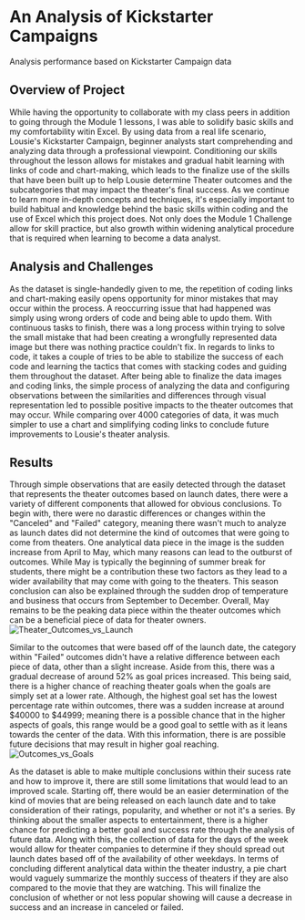 # An Analysis of Kickstarter Campaigns
Analysis performance based on Kickstarter Campaign data
## Overview of Project
While having the opportunity to collaborate with my class peers in addition to going through the Module 1 lessons, I was able to solidify basic skills and my comfortability witin Excel. By using data from a real life scenario, Lousie's Kickstarter Campaign, beginner analysts start comprehending and analyzing data through a professional viewpoint. Conditioning our skills throughout the lesson allows for mistakes and gradual habit learning with links of code and chart-making, which leads to the finalize use of the skills that have been built up to help Lousie determine Theater outcomes and the subcategories that may impact the theater's final success. As we continue to learn more in-depth concepts and techniques, it's especially important to build habitual and knowledge behind the basic skills within coding and the use of Excel which this project does. Not only does the Module 1 Challenge allow for skill practice, but also growth within widening analytical procedure that is required when learning to become a data analyst. 
## Analysis and Challenges
As the dataset is single-handedly given to me, the repetition of coding links and chart-making easily opens opportunity for minor mistakes that may occur within the process. A reoccurring issue that had happened was simply using wrong orders of code and being able to updo them. With continuous tasks to finish, there was a long process within trying to solve the small mistake that had been creating a wrongfully represented data image but there was nothing practice couldn't fix. In regards to links to code, it takes a couple of tries to be able to stabilize the success of each code and learning the tactics that comes with stacking codes and guiding them throughout the dataset. After being able to finalize the data images and coding links, the simple process of analyzing the data and configuring observations between the similarities and differences through visual representation led to possible positive impacts to the theater outcomes that may occur. While comparing over 4000 categories of data, it was much simpler to use a chart and simplifying coding links to conclude future improvements to Lousie's theater analysis. 
## Results
Through simple observations that are easily detected through the dataset that represents the theater outcomes based on launch dates, there were a variety of different components that allowed for obvious conclusions. To begin with, there were no darastic differences or changes within the "Canceled" and "Failed" category, meaning there wasn't much to analyze as launch dates did not determine the kind of outcomes that were going to come from theaters. One analytical data piece in the image is the sudden increase from April to May, which many reasons can lead to the outburst of outcomes. While May is typically the beginning of summer break for students, there might be a contribution these two factors as they lead to a wider availability that may come with going to the theaters. This season conclusion can also be explained through the sudden drop of temperature and business that occurs from September to December. Overall, May remains to be the peaking data piece within the theater outcomes which can be a beneficial piece of data for theater owners. ![Theater_Outcomes_vs_Launch](https://user-images.githubusercontent.com/98571495/153808497-fa63feed-4761-46ab-b7a7-48af7312e8f8.png)

Similar to the outcomes that were based off of the launch date, the category within "Failed" outcomes didn't have a relative difference between each piece of data, other than a slight increase. Aside from this, there was a gradual decrease of around 52% as goal prices increased. This being said, there is a higher chance of reaching theater goals when the goals are simply set at a lower rate. Although, the highest goal set has the lowest percentage rate within outcomes, there was a sudden increase at around $40000 to $44999; meaning there is a possible chance that in the higher aspects of goals, this range would be a good goal to settle with as it leans towards the center of the data. With this information, there is are possible future decisions that may result in higher goal reaching. ![Outcomes_vs_Goals](https://user-images.githubusercontent.com/98571495/153809566-2975ce1d-62ed-45b4-900b-6e85d9d6d2fe.png)

As the dataset is able to make multiple conclusions within their sucess rate and how to improve it, there are still some limitations that would lead to an improved scale. Starting off, there would be an easier determination of the kind of movies that are being released on each launch date and to take consideration of their ratings, popularity, and whether or not it's a series. By thinking about the smaller aspects to entertainment, there is a higher chance for predicting a better goal and success rate through the analysis of future data. Along with this, the collection of data for the days of the week would allow for theater companies to determine if they should spread out launch dates based off of the availability of other weekdays. In terms of concluding different analytical data within the theater industry, a pie chart would vaguely summarize the monthly success of theaters if they are also compared to the movie that they are watching. This will finalize the conclusion of whether or not less popular showing will cause a decrease in success and an increase in canceled or failed. 
